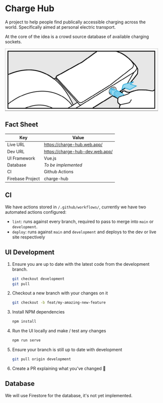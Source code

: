# Charge Hub

A project to help people find publically accessible charging across the world. Specifically aimed at personal electric transport.

At the core of the idea is a crowd source database of available charging sockets.

![charge-hub](./.project/readme.png)

## Fact Sheet

| Key              | Value                           |
| ---------------- | ------------------------------- |
| Live URL         | https://charge-hub.web.app/     |
| Dev URL          | https://charge-hub-dev.web.app/ |
| UI Framework     | Vue.js                          |
| Database         | _To be implemented_             |
| CI               | Github Actions                  |
| Firebase Project | charge-hub                      |

## CI

We have actions stored in `/.github/workflows/`, currently we have two automated actions configured:

-   `lint`: runs against every branch, required to pass to merge into `main` or `development`.
-   `deploy`: runs against `main` and `development` and deploys to the dev or live site respectively

## UI Development

1. Ensure you are up to date with the latest code from the development branch.

    ```bash
    git checkout development
    git pull
    ```

1. Checkout a new branch with your changes on it

    ```bash
    git checkout -b feat/my-amazing-new-feature
    ```

1. Install NPM dependencies

    ```bash
    npm install
    ```

1. Run the UI locally and make / test any changes

    ```bash
    npm run serve
    ```

1. Ensure your branch is still up to date with development

    ```bash
    git pull origin development
    ```

1. Create a PR explaining what you've changed 🦸

## Database

We will use Firestore for the database, it's not yet implemented.